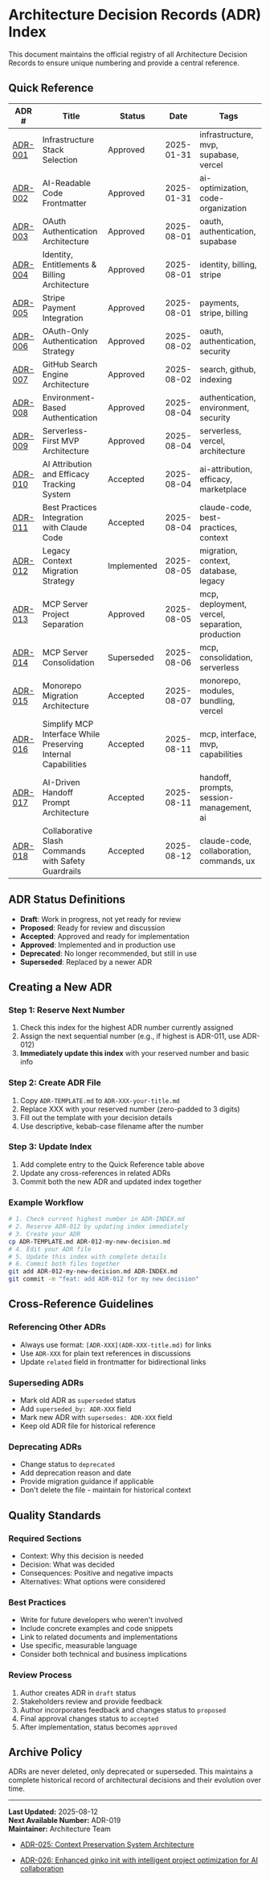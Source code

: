 # Architecture Decision Records (ADR) Index

This document maintains the official registry of all Architecture Decision Records to ensure unique numbering and provide a central reference.

## Quick Reference

| ADR # | Title | Status | Date | Tags |
|-------|-------|--------|------|------|
| [ADR-001](ADR-001-infrastructure-stack-selection.md) | Infrastructure Stack Selection | Approved | 2025-01-31 | infrastructure, mvp, supabase, vercel |
| [ADR-002](ADR-002-ai-readable-code-frontmatter.md) | AI-Readable Code Frontmatter | Approved | 2025-01-31 | ai-optimization, code-organization |
| [ADR-003](ADR-003-oauth-authentication-architecture.md) | OAuth Authentication Architecture | Approved | 2025-08-01 | oauth, authentication, supabase |
| [ADR-004](ADR-004-identity-entitlements-billing.md) | Identity, Entitlements & Billing Architecture | Approved | 2025-08-01 | identity, billing, stripe |
| [ADR-005](ADR-005-stripe-payment-integration.md) | Stripe Payment Integration | Approved | 2025-08-01 | payments, stripe, billing |
| [ADR-006](ADR-006-oauth-only-authentication.md) | OAuth-Only Authentication Strategy | Approved | 2025-08-02 | oauth, authentication, security |
| [ADR-007](ADR-007-github-search-engine.md) | GitHub Search Engine Architecture | Approved | 2025-08-02 | search, github, indexing |
| [ADR-008](ADR-008-environment-based-authentication.md) | Environment-Based Authentication | Approved | 2025-08-04 | authentication, environment, security |
| [ADR-009](ADR-009-serverless-first-mvp-architecture.md) | Serverless-First MVP Architecture | Approved | 2025-08-04 | serverless, vercel, architecture |
| [ADR-010](ADR-010-ai-attribution-efficacy-tracking.md) | AI Attribution and Efficacy Tracking System | Accepted | 2025-08-04 | ai-attribution, efficacy, marketplace |
| [ADR-011](ADR-011-best-practices-claude-code-integration.md) | Best Practices Integration with Claude Code | Accepted | 2025-08-04 | claude-code, best-practices, context |
| [ADR-012](ADR-012-legacy-context-migration-strategy.md) | Legacy Context Migration Strategy | Implemented | 2025-08-05 | migration, context, database, legacy |
| [ADR-013](ADR-013-mcp-server-project-separation.md) | MCP Server Project Separation | Approved | 2025-08-05 | mcp, deployment, vercel, separation, production |
| [ADR-014](ADR-014-mcp-server-consolidation-and-rationalization.md) | MCP Server Consolidation | Superseded | 2025-08-06 | mcp, consolidation, serverless |
| [ADR-015](ADR-015-monorepo-migration-architecture.md) | Monorepo Migration Architecture | Accepted | 2025-08-07 | monorepo, modules, bundling, vercel |
| [ADR-016](ADR-016-simplify-mcp-interface-preserve-capabilities.md) | Simplify MCP Interface While Preserving Internal Capabilities | Accepted | 2025-08-11 | mcp, interface, mvp, capabilities |
| [ADR-017](ADR-017-ai-driven-handoff-prompt-architecture.md) | AI-Driven Handoff Prompt Architecture | Accepted | 2025-08-11 | handoff, prompts, session-management, ai |
| [ADR-018](ADR-018-collaborative-slash-commands.md) | Collaborative Slash Commands with Safety Guardrails | Accepted | 2025-08-12 | claude-code, collaboration, commands, ux |

## ADR Status Definitions

- **Draft**: Work in progress, not yet ready for review
- **Proposed**: Ready for review and discussion
- **Accepted**: Approved and ready for implementation
- **Approved**: Implemented and in production use
- **Deprecated**: No longer recommended, but still in use
- **Superseded**: Replaced by a newer ADR

## Creating a New ADR

### Step 1: Reserve Next Number
1. Check this index for the highest ADR number currently assigned
2. Assign the next sequential number (e.g., if highest is ADR-011, use ADR-012)
3. **Immediately update this index** with your reserved number and basic info

### Step 2: Create ADR File
1. Copy `ADR-TEMPLATE.md` to `ADR-XXX-your-title.md`
2. Replace XXX with your reserved number (zero-padded to 3 digits)
3. Fill out the template with your decision details
4. Use descriptive, kebab-case filename after the number

### Step 3: Update Index
1. Add complete entry to the Quick Reference table above
2. Update any cross-references in related ADRs
3. Commit both the new ADR and updated index together

### Example Workflow
```bash
# 1. Check current highest number in ADR-INDEX.md
# 2. Reserve ADR-012 by updating index immediately
# 3. Create your ADR
cp ADR-TEMPLATE.md ADR-012-my-new-decision.md
# 4. Edit your ADR file
# 5. Update this index with complete details
# 6. Commit both files together
git add ADR-012-my-new-decision.md ADR-INDEX.md
git commit -m "feat: add ADR-012 for my new decision"
```

## Cross-Reference Guidelines

### Referencing Other ADRs
- Always use format: `[ADR-XXX](ADR-XXX-title.md)` for links
- Use `ADR-XXX` for plain text references in discussions
- Update `related` field in frontmatter for bidirectional links

### Superseding ADRs
- Mark old ADR as `superseded` status
- Add `superseded_by: ADR-XXX` field
- Mark new ADR with `supersedes: ADR-XXX` field
- Keep old ADR file for historical reference

### Deprecating ADRs
- Change status to `deprecated`
- Add deprecation reason and date
- Provide migration guidance if applicable
- Don't delete the file - maintain for historical context

## Quality Standards

### Required Sections
- Context: Why this decision is needed
- Decision: What was decided
- Consequences: Positive and negative impacts
- Alternatives: What options were considered

### Best Practices
- Write for future developers who weren't involved
- Include concrete examples and code snippets
- Link to related documents and implementations
- Use specific, measurable language
- Consider both technical and business implications

### Review Process
1. Author creates ADR in `draft` status
2. Stakeholders review and provide feedback
3. Author incorporates feedback and changes status to `proposed`
4. Final approval changes status to `accepted`
5. After implementation, status becomes `approved`

## Archive Policy

ADRs are never deleted, only deprecated or superseded. This maintains a complete historical record of architectural decisions and their evolution over time.

---

**Last Updated:** 2025-08-12  
**Next Available Number:** ADR-019  
**Maintainer:** Architecture Team
- [ADR-025: Context Preservation System Architecture](./ADR-025-context-preservation-system-architecture.md)

- [ADR-026: Enhanced ginko init with intelligent project optimization for AI collaboration](./ADR-026-enhanced-ginko-init-with-intelligent-project-optimization-for-ai-collaboration.md)
